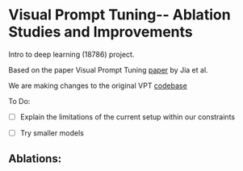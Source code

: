 # Visual Prompt Tuning-- Ablation Studies and Improvements
Intro to deep learning (18786) project.

Based on the paper Visual Prompt Tuning [paper](https://arxiv.org/abs/2203.12119) by Jia et al.

 We are making changes to the original VPT [codebase](https://github.com/kmnp/vpt)


To Do:
- [ ] Explain the limitations of the current setup within our constraints
- [ ] Try smaller models


Ablations:
- 

